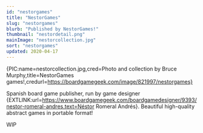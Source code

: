 ```yaml
---
id: "nestorgames"
title: "NestorGames"
slug: "nestorgames"
blurb: "Published by NestorGames!"
thumbnail: "nestordetail.png"
mainImage: "nestorcollection.jpg"
sort: "nestorgames"
updated: 2020-04-17
---
```


{PIC:name=nestorcollection.jpg,cred=Photo and collection by Bruce Murphy,title=NestorGames games!,credurl=https://boardgamegeek.com/image/821997/nestorgames}

Spanish board game publisher, run by game designer {EXTLINK:url=https://www.boardgamegeek.com/boardgamedesigner/9393/nestor-romeral-andres,text=Néstor Romeral Andrés}. Beautiful high-quality abstract games in portable format!

WIP
